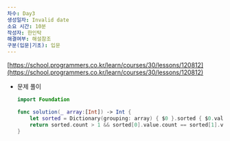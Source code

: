 ```yaml
---
차수: Day3
생성일자: Invalid date
소요 시간: 10분
작성자: 한인탁
해결여부: 해설참조
구분(입문|기초): 입문
---
```

[https://school.programmers.co.kr/learn/courses/30/lessons/120812](https://school.programmers.co.kr/learn/courses/30/lessons/120812)

  

- 문제 풀이
    
    ```Swift
    import Foundation
    
    func solution(_ array:[Int]) -> Int {
        let sorted = Dictionary(grouping: array) { $0 }.sorted { $0.value.count > $1.value.count }
        return sorted.count > 1 && sorted[0].value.count == sorted[1].value.count ? -1 : sorted[0].key
    }
    ```